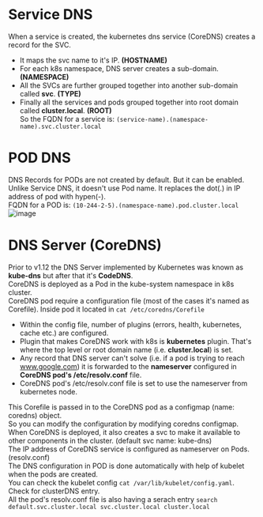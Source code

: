 # Service DNS
When a service is created, the kubernetes dns service (CoreDNS) creates a record for the SVC. <br />
  - It maps the svc name to it's IP. **(HOSTNAME)** <br />
  - For each k8s namespace, DNS server creates a sub-domain. **(NAMESPACE)** <br />
  - All the SVCs are further grouped together into another sub-domain called **svc**. **(TYPE)** <br />
  - Finally all the services and pods grouped together into root domain called **cluster.local**. **(ROOT)** <br />
So the FQDN for a service is: ```(service-name).(namespace-name).svc.cluster.local``` <br />

# POD DNS
DNS Records for PODs are not created by default. But it can be enabled. <br />
Unlike Service DNS, it doesn't use Pod name. It replaces the dot(.) in IP address of pod with hypen(-).  <br />
FQDN for a POD is: ```(10-244-2-5).(namespace-name).pod.cluster.local``` <br />
![image](https://github.com/biswajitsamal59/linux/assets/61880328/4320870b-a103-440f-942d-e51c4e69baec)

# DNS Server (CoreDNS)
Prior to v1.12 the DNS Server implemented by Kubernetes was known as **kube-dns** but after that it's **CodeDNS**. <br />
CoreDNS is deployed as a Pod in the kube-system namespace in k8s cluster. <br />
CoreDNS pod require a configuration file (most of the cases it's named as Corefile). Inside pod it located in ``` cat /etc/coredns/Corefile ``` <br />
  - Within the config file, number of plugins (errors, health, kubernetes, cache etc.) are configured. <br />
  - Plugin that makes CoreDNS work with k8s is **kubernetes** plugin. That's where the top level or root domain name (i.e. **cluster.local**) is set. <br />
  - Any record that DNS server can't solve (i.e. if a pod is trying to reach www.google.com) it is forwarded to the **nameserver** configured in **CoreDNS pod's /etc/resolv.conf** file. <br />
  - CoreDNS pod's /etc/resolv.conf file is set to use the nameserver from kubernetes node. <br />
  
This Corefile is passed in to the CoreDNS pod as a configmap (name: coredns) object. <br />
So you can modify the configuration by modifying coredns configmap. <br />
When CoreDNS is deployed, it also creates a svc to make it available to other components in the cluster. (default svc name: kube-dns) <br />
The IP address of CoreDNS service is configured as nameserver on Pods. (resolv.conf) <br />
The DNS configuration in POD is done automatically with help of kubelet when the pods are created. <br />
You can check the kubelet config ``` cat /var/lib/kubelet/config.yaml ```. Check for clusterDNS entry. <br />
All the pod's resolv.conf file is also having a serach entry ``` search default.svc.cluster.local svc.cluster.local cluster.local ``` <br />
